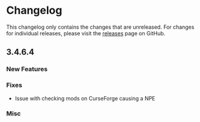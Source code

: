 # Changelog

This changelog only contains the changes that are unreleased. For changes for individual releases, please visit the
[releases](https://github.com/ATLauncher/ATLauncher/releases) page on GitHub.

## 3.4.6.4

### New Features

### Fixes
- Issue with checking mods on CurseForge causing a NPE

### Misc
